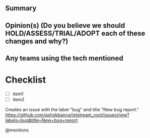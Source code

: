 
## Summary


## Opinion(s) (Do you believe we should HOLD/ASSESS/TRIAL/ADOPT each of these changes and why?)


## Any teams using the tech mentioned





# Checklist
- [ ] item1
- [ ] item2

Creates an issue with the label "bug" and title "New bug report."   
https://github.com/ashokbance/jetstream_root/issues/new?labels=bug&title=New+bug+report

@mentions
